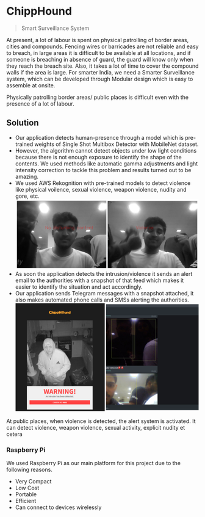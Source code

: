 # ChippHound
> Smart Surveillance System

At present, a lot of labour is spent on physical patrolling of border areas, cities and compounds. Fencing wires or barricades are not reliable and easy to breach, in large areas it is difficult to be available at all locations, and if someone is breaching in absence of guard, the guard will know only when they reach the breach site. Also, it takes a lot of time to cover the compound walls if the area is large. For smarter India, we need a Smarter Surveillance system, which can be developed through Modular design which is easy to assemble at onsite.

Physically patrolling border areas/ public places is difficult even with the presence of a lot of labour. 
 	

## Solution

- Our application detects human-presence through a model which is pre-trained weights of Single Shot Multibox Detector with MobileNet dataset. 
- However, the algorithm cannot detect objects under low light conditions because there is not enough exposure to identify the shape of the contents. We used methods like automatic gamma adjustments and light intensity correction to tackle this problem and results turned out to be amazing.
- We used AWS Rekognition with pre-trained models to detect violence like physical voilence, sexual violence, weapon violence, nudity and gore, etc.
![Image01](Screenshots/image1.png)
- As soon the application detects the intrusion/violence it sends an alert email to the authorities with a snapshot of that feed which makes it easier to identify the situation and act accordingly.
- Our application sends Telegram messages with a snapshot attached, it also makes automated phone calls and SMSs alerting the authorities.
![Image01](Screenshots/new.png)

At public places, when violence is detected, the alert system is activated. It can detect violence, weapon violence, sexual activity, explicit nudity et cetera
 

### Raspberry Pi
We used Raspberry Pi as our main platform for this project due to the following reasons.
- Very Compact
- Low Cost
- Portable
- Efficient 
- Can connect to devices wirelessly
